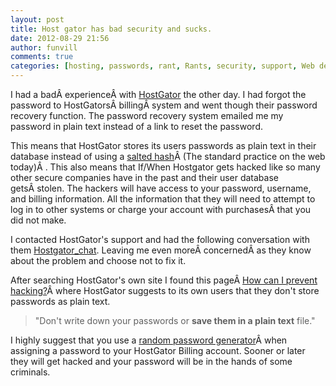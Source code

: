 ```yaml
---
layout: post
title: Host gator has bad security and sucks.
date: 2012-08-29 21:56
author: funvill
comments: true
categories: [hosting, passwords, rant, Rants, security, support, Web development, webdev]
---
```

I had a badÂ experienceÂ with <a href="http://www.hostgator.com/">HostGator</a> the other day. I had forgot the password to HostGatorsÂ billingÂ system and went though their password recovery function. The password recovery system emailed me my password in plain text instead of a link to reset the password.

This means that HostGator stores its users passwords as plain text in their database instead of using a <a href="http://en.wikipedia.org/wiki/Salt_(cryptography)">salted hash</a>Â (The standard practice on the web today)Â . This also means that If/When Hostgator gets hacked like so many other secure companies have in the past and their user database getsÂ stolen. The hackers will have access to your password, username, and billing information. All the information that they will need to attempt to log in to other systems or charge your account with purchasesÂ that you did not make.

I contacted HostGator's support and had the following conversation with them <a href="http://www.abluestar.com/blog/wp-content/uploads/2012/08/hostgator_chat.txt">Hostgator_chat</a>. Leaving me even moreÂ concernedÂ as they know about the problem and choose not to fix it.

After searching HostGator's own site I found this pageÂ <a href="http://support.hostgator.com/articles/pre-sales-policies/security-abuse/how-can-i-prevent-hacking">How can I prevent hacking?</a>Â where HostGator suggests to its own users that they don't store passwords as plain text.
<blockquote>"Don't write down your passwords or <strong>save them in a plain text</strong> file."</blockquote>
I highly suggest that you use a <a href="https://www.grc.com/passwords.htm">random password generator</a>Â when assigning a password to your HostGator Billing account. Sooner or later they will get hacked and your password will be in the hands of some criminals.
